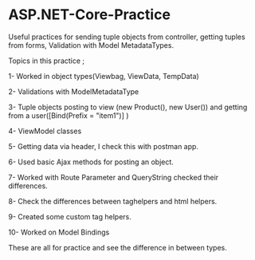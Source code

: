 # ASP.NET-Core-Practice
Useful practices for sending tuple objects from controller, getting tuples from forms, Validation with Model MetadataTypes.

Topics in this practice ;

1- Worked in object types(Viewbag, ViewData, TempData)

2- Validations with ModelMetadataType 

3- Tuple objects posting to view (new Product(), new User()) 
    and getting from a user([Bind(Prefix = "item1")] )
    
4- ViewModel classes 

5- Getting data via header, I check this with postman app.

6- Used basic Ajax methods for posting an object.

7- Worked with Route Parameter and QueryString checked their differences.

8- Check the differences between taghelpers and html helpers.

9- Created some custom tag helpers. 

10- Worked on Model Bindings

These are all for practice and see the difference in between types.

